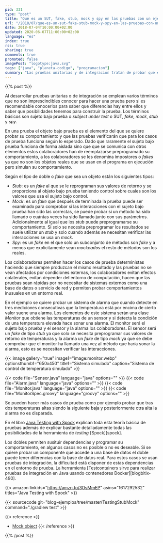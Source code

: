 ```yaml
---
pid: 331
type: "post"
title: "Qué es un SUT, fake, stub, mock y spy en las pruebas con un ejemplo"
url: "/2018/07/que-es-un-sut-fake-stub-mock-y-spy-en-las-pruebas-con-un-ejemplo/"
date: 2018-07-04T10:00:00+02:00
updated: 2020-06-07T11:00:00+02:00
language: "es"
index: true
rss: true
sharing: true
comments: true
promoted: false
imagePost: "logotype:java.svg"
tags: ["java", "planeta-codigo", "programacion"]
summary: "Las pruebas unitarias y de integración tratan de probar que el comportamiento del sujeto bajo prueba es el esperado. Este sujeto bajo prueba usará colaboradores que en las pruebas deben ser reemplazados por _fakes_ para probar las condiciones deseadas del de sujeto bajo prueba. Dependiendo del comportamiento asignado al colaborador tenemos varios tipos: _stub_, _mock_ o _spy_."
---
```


{{% post %}}

Al desarrollar pruebas unitarias o de integración se emplean varios términos que no son imprescindibles conocer para hacer una prueba pero si es recomendable conocerlos para saber que diferencias hay entre ellos y saber que posibilidades tenemos para construir la prueba. Los términos básicos son sujeto bajo prueba o _subject under test_ o SUT, _fake_, _mock_, _stub_ y _spy_.

En una prueba el objeto bajo prueba es el elemento del que se quiere probar su comportamiento y que las pruebas verificarán que para los casos de prueba funciona según lo esperado. Dado que raramente el sujeto bajo prueba funciona de forma aislada sino que que se comunica con otros elementos estos colaboradores han de reemplazarse preprogramado su comportamiento, a los colaboradores se les denomina impostores o _fakes_ ya que no son los objetos reales que se usan en el programa en ejecución pero simulan su comportamiento.

Según el tipo de doble o _fake_ que sea un objeto están los siguientes tipos:

* _Stub_: es un _fake_ al que se le reprograman sus valores de retorno y se proporciona al objeto bajo prueba teniendo control sobre cuales son los valores que usa el sujeto bajo control.
* _Mock_: es un _fake_ que después de terminada la prueba puede ser examinado para comprobar si las interacciones con el sujeto bajo prueba han sido las correctas, se puede probar si un método ha sido llamado o cuántas veces ha sido llamado junto con sus parámetros. Adicionalmente al igual que los _stub_ puede preprogramarse su comportamiento. Si solo se necesita preprogramar los resultados se suele utilizar un _stub_ y solo cuando además se necesitan verificar las interacciones se usa un _mock_.
* _Spy_: es un _fake_ en el que solo un subconjunto de métodos son _fake_ y a menos que explícitamente sean _mockeados_ el resto de métodos son los reales.

Los colaboradores permiten hacer los casos de prueba deterministas haciendo que siempre produzcan el mismo resultado y las pruebas no se vean afectados por condiciones externas, los colaboradores evitan efectos colaterales, evitan depender del entorno de computación, hacen que las pruebas sean rápidas por no necesitar de sistemas externos como una base de datos o servicio de red y permiten probar comportamientos inusuales en un entorno real.

En el ejemplo se quiere probar un sistema de alarma que cuando detecte en tres mediciones consecutivas que la temperatura está por encima de cierto valor suene una alarma. Los elementos de este sistema serán una clase _Monitor_ que obtiene las temperaturas de un sensor y si detecta la condición de una temperatura elevada hace sonar una alarma. El monitor será el sujeto bajo prueba y el sensor y la alarma los colaboradores. El sensor será un _fake_ de tipo _stub_ ya que solo se necesita preprogramar sus valores de retorno de temperaturas y la alarma un _fake_ de tipo _mock_ ya que se debe comprobar que el monitor ha llamado una vez al método que haría sonar la alarma, esto es se necesitan verificar las interacciones.

{{< image
    gallery="true"
    image1="image:monitor.webp" optionsthumb1="650x450" title1="Sistema simulado"
    caption="Sistema de control de temperatura simulado" >}}

{{< code file="Sensor.java" language="java" options="" >}}
{{< code file="Alarm.java" language="java" options="" >}}
{{< code file="Monitor.java" language="java" options="" >}}
{{< code file="MonitorSpec.groovy" language="groovy" options="" >}}

Se pueden hacer más casos de prueba como por ejemplo probar que tras dos temperaturas altas siendo la siguiente baja y posteriormente otra alta la alarma no es disparada.

En el libro [Java Testing with Spock](https://amzn.to/2MMSV2J) explican toda esta teoría básica de pruebas además de explicar bastante detalladamente todas las posibilidades de la herramienta de _testing_ [Spock][spock].

Los dobles permiten susituir dependencias y programar su comportamiento, en algunos casos no es posible o no es deseable. Si se quiere probar un componente que accede a una base de datos el doble puede tener diferencias con la base de datos real. Para estos casos se usan pruebas de integración, la dificultad está disponer de estas dependencias en el entorno de prueba. La herramienta [Testcontainers sirve para realizar pruebas de integración en Java usando contenedores Docker][blogbitix-490].

{{< amazon
    linkids="https://amzn.to/3OsMmEP"
    asins="1617292532"
    titles="Java Testing with Spock" >}}

{{< sourcecode git="blog-ejemplos/tree/master/TestingStubMock" command="./gradlew test" >}}

{{< reference >}}
* [Mock object](https://en.wikipedia.org/wiki/Mock_object)
{{< /reference >}}

{{% /post %}}
